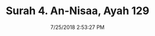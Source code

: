 ---
title       : "Surah 4. An-Nisaa, Ayah 129"
date        : 7/25/2018 2:53:27 PM
draft       : false
type        : "quran"
layout      : "compare"
BookCode    : "CMP"
SurahNumber : "4"
AyahNumber  : "129"
TotalAyah   : "176"
---